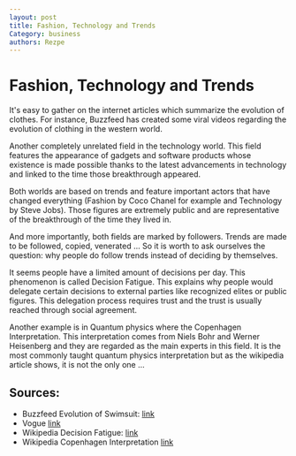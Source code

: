 ```yaml
---
layout: post
title: Fashion, Technology and Trends
Category: business
authors: Rezpe
---
```


# Fashion, Technology and Trends

It's easy to gather on the internet articles which summarize the evolution of clothes. For instance, Buzzfeed has created some viral videos regarding the evolution of clothing in the western world.

Another completely unrelated field in the technology world. This field features the appearance of gadgets and software products whose existence is made possible thanks to the latest advancements in technology and linked to the time those breakthrough appeared.

Both worlds are based on trends and feature important actors that have changed everything (Fashion by Coco Chanel for example and Technology by Steve Jobs). Those figures are extremely public and are representative of the breakthrough of the time they lived in.

And more importantly, both fields are marked by followers. Trends are made to be followed, copied, venerated ... So it is worth to ask ourselves the question: why people do follow trends instead of deciding by themselves.

It seems people have a limited amount of decisions per day. This phenomenon is called Decision Fatigue. This explains why people would delegate certain decisions to external parties like recognized elites or public figures. This delegation process requires trust and the trust is usually reached through social agreement.

Another example is in Quantum physics where the Copenhagen Interpretation. This interpretation comes from Niels Bohr and Werner Heisenberg and they are regarded as the main experts in this field. It is the most commonly taught quantum physics interpretation but as the wikipedia article shows, it is not the only one ...

## Sources:

* Buzzfeed Evolution of Swimsuit: 
[link](https://www.youtube.com/watch?v=GX1_2-o1kik)
* Vogue
[link](https://www.youtube.com/watch?v=M4z90wlwYs8)
* Wikipedia Decision Fatigue:
[link](https://en.wikipedia.org/wiki/Decision_fatigue)
* Wikipedia Copenhagen Interpretation
[link](https://en.wikipedia.org/wiki/Copenhagen_interpretation)

